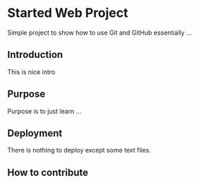 # Started Web Project

Simple project to show how to use Git and GitHub essentially ...

## Introduction

This is nice intro

## Purpose

Purpose is to just learn ...

## Deployment

There is nothing to deploy except some text files.

## How to contribute
